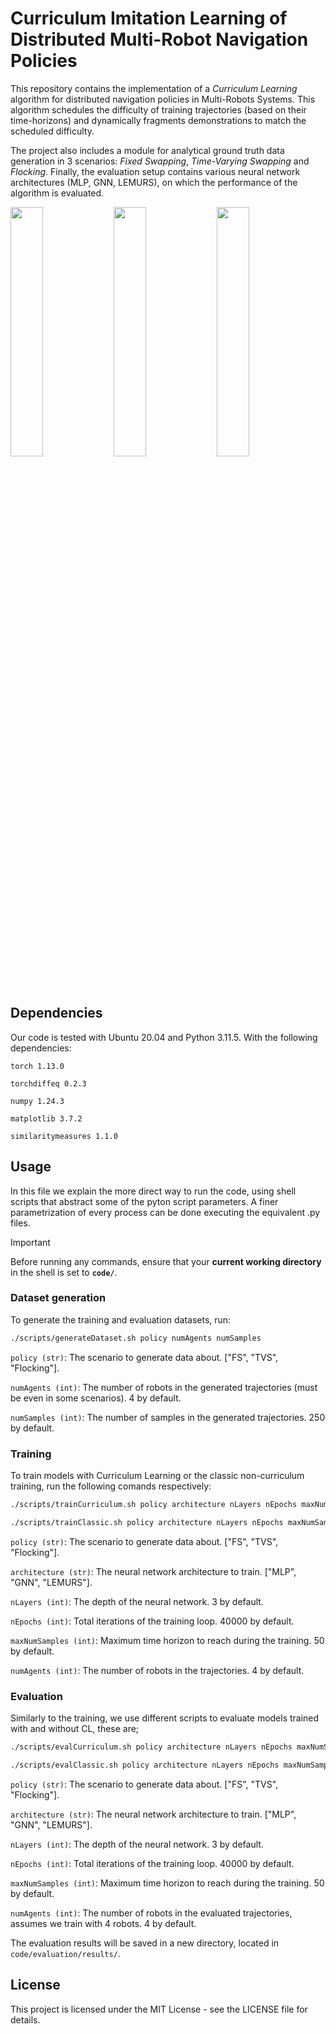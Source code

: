 # Curriculum Imitation Learning of Distributed Multi-Robot Navigation Policies

This repository contains the implementation of a *Curriculum Learning* algorithm for distributed navigation policies in Multi-Robots Systems. This algorithm schedules the difficulty of training trajectories (based on their time-horizons) and dynamically fragments demonstrations to match the scheduled difficulty.

The project also includes a module for analytical ground truth data generation in 3 scenarios: *Fixed Swapping*, *Time-Varying Swapping* and *Flocking*. Finally, the evaluation setup contains various neural network architectures (MLP, GNN, LEMURS), on which the performance of the algorithm is evaluated.

<p float="left">
<img src="figures/FS.gif" width="32%">
<img src="figures/TVS.gif" width="32%">
<img src="figures/flocking.gif" width="32%">
</p>

## Dependencies

Our code is tested with Ubuntu 20.04 and Python 3.11.5. With the following dependencies: 

```torch 1.13.0``` 

```torchdiffeq 0.2.3```

```numpy 1.24.3```

```matplotlib 3.7.2```

```similaritymeasures 1.1.0```

## Usage

In this file we explain the more direct way to run the code, using shell scripts that abstract some of the pyton script parameters. A finer parametrization of every process can be done executing the equivalent .py files.

> [!IMPORTANT]
> Before running any commands, ensure that your **current working directory** in the shell is set to **`code/`**.

### Dataset generation

To generate the training and evaluation datasets, run:
```bash
./scripts/generateDataset.sh policy numAgents numSamples
```

```policy (str)```: The scenario to generate data about.  ["FS", "TVS", "Flocking"].

```numAgents (int)```: The number of robots in the generated trajectories (must be even in some scenarios).  4 by default.

```numSamples (int)```: The number of samples in the generated trajectories. 250 by default.

### Training
To train models with Curriculum Learning or the classic non-curriculum training, run the following comands respectively:
```bash
./scripts/trainCurriculum.sh policy architecture nLayers nEpochs maxNumSamples numAgents
```
```bash
./scripts/trainClassic.sh policy architecture nLayers nEpochs maxNumSamples numAgents
```
```policy (str)```: The scenario to generate data about.  ["FS", "TVS", "Flocking"].

```architecture (str)```: The neural network architecture to train.  ["MLP", "GNN", "LEMURS"].

```nLayers (int)```: The depth of the neural network.  3 by default.

```nEpochs (int)```: Total iterations of the training loop.  40000 by default.

```maxNumSamples (int)```: Maximum time horizon to reach during the training.  50 by default.

```numAgents (int)```: The number of robots in the trajectories.  4 by default.

### Evaluation

Similarly to the training, we use different scripts to evaluate models trained with and without CL, these are;
```bash
./scripts/evalCurriculum.sh policy architecture nLayers nEpochs maxNumSamples numAgents
```
```bash
./scripts/evalClassic.sh policy architecture nLayers nEpochs maxNumSamples numAgents
```
```policy (str)```: The scenario to generate data about.  ["FS", "TVS", "Flocking"].

```architecture (str)```: The neural network architecture to train.  ["MLP", "GNN", "LEMURS"].

```nLayers (int)```: The depth of the neural network.  3 by default.

```nEpochs (int)```: Total iterations of the training loop.  40000 by default.

```maxNumSamples (int)```: Maximum time horizon to reach during the training.  50 by default.

```numAgents (int)```: The number of robots in the evaluated trajectories, assumes we train with 4 robots.  4 by default.

The evaluation results will be saved in a new directory, located in ```code/evaluation/results/```.

## License

This project is licensed under the MIT License - see the LICENSE file for details.

